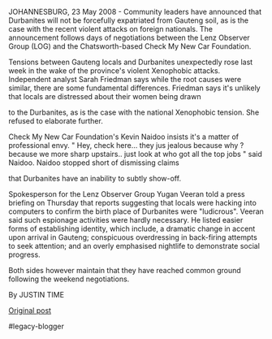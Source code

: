 <!--
date: '2008-05-29'
published: true
slug: 2008-05-xenophobia-spreading
time_to_read: 5
title: Xenophobia Spreading
-->

JOHANNESBURG, 23 May 2008 - Community leaders have announced that Durbanites will not be forcefully expatriated from Gauteng soil, as is the case with the recent violent attacks on foreign nationals. The announcement follows days of negotiations between the Lenz Observer Group (LOG) and the Chatsworth-based Check My New Car Foundation.

Tensions between Gauteng locals and Durbanites unexpectedly rose last week in the wake of the province's violent Xenophobic attacks. Independent analyst Sarah Friedman says while the root causes were similar, there are some fundamental differences. Friedman says it's unlikely that locals are distressed about their women being drawn

to the Durbanites, as is the case with the national Xenophobic tension. She refused to elaborate further.

Check My New Car Foundation's Kevin Naidoo insists it's a matter of professional envy. " Hey, check here… they jus jealous because why ? because we more sharp upstairs.. just look at who got all the top jobs " said Naidoo. Naidoo stopped short of dismissing claims

that Durbanites have an inability to subtly show-off.

Spokesperson for the Lenz Observer Group Yugan Veeran told a press briefing on Thursday that reports suggesting that locals were hacking into computers to confirm the birth place of Durbanites were "ludicrous". Veeran said such espionage activities were hardly necessary. He listed easier forms of establishing identity, which include, a dramatic change in accent upon arrival in Gauteng; conspicuous overdressing in back-firing attempts to seek attention; and an overly emphasised nightlife to demonstrate social progress.

Both sides however maintain that they have reached common ground following the weekend negotiations.

By JUSTIN TIME

[Original post](https://ysfk.blogspot.com/2008/05/xenophobia-spreading.html)

#legacy-blogger 